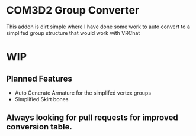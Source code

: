 # COM3D2 Group Converter
This addon is dirt simple where I have done some work to auto convert to a simplifed group structure that would work with VRChat
# WIP
## Planned Features
* Auto Generate Armature for the simplifed vertex groups
* Simplified Skirt bones

## Always looking for pull requests for improved conversion table.